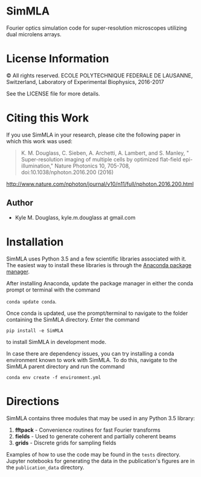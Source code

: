 # SimMLA

Fourier optics simulation code for super-resolution microscopes
utilizing dual microlens arrays.

# License Information

© All rights reserved. ECOLE POLYTECHNIQUE FEDERALE DE LAUSANNE,
Switzerland, Laboratory of Experimental Biophysics, 2016-2017

See the LICENSE file for more details.

# Citing this Work

If you use SimMLA in your research, please cite the following paper in
which this work was used:

> K. M. Douglass, C. Sieben, A. Archetti, A. Lambert, and S. Manley, " Super-resolution imaging of multiple cells by optimized flat-field epi-illumination," Nature Photonics 10, 705-708, doi:10.1038/nphoton.2016.200 (2016)

<a href="http://www.nature.com/nphoton/journal/v10/n11/full/nphoton.2016.200.html">http://www.nature.com/nphoton/journal/v10/n11/full/nphoton.2016.200.html</a>

## Author

- Kyle M. Douglass, kyle.m.douglass at gmail.com

# Installation

SimMLA uses Python 3.5 and a few scientific libraries associated with
it. The easiest way to install these libraries is through the
[Anaconda package manager](https://www.continuum.io/downloads).

After installing Anaconda, update the package manager in either the
conda prompt or terminal with the command

`conda update conda`.

Once conda is updated, use the prompt/terminal to navigate to the
folder containing the SimMLA directory. Enter the command

`pip install -e SimMLA`

to install SimMLA in development mode.

In case there are dependency issues, you can try installing a conda
environment known to work with SimMLA. To do this, navigate to the
SimMLA parent directory and run the command

`conda env create -f environment.yml`

# Directions

SimMLA contains three modules that may be used in any Python 3.5
library:

1. **fftpack** - Convenience routines for fast Fourier transforms
2. **fields** - Used to generate coherent and partially coherent beams
3. **grids**  - Discrete grids for sampling fields

Examples of how to use the code may be found in the `tests` directory.
Jupyter notebooks for generating the data in the publication's figures
are in the `publication_data` directory.
